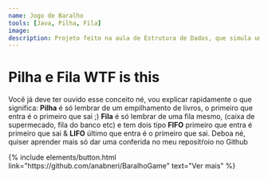 ```yaml
---
name: Jogo de Baralho 
tools: [Java, Pilha, Fila]
image: 
description: Projeto feito na aula de Estrutura de Dados, que simula um Jogo de baralho usando os conceitos de pilha e fila hahaha (me diverti horrores codando isso)
---
```


# Pilha e Fila WTF is this

Você já deve ter ouvido esse conceito né, vou 
explicar rapidamente o que significa:  **Pilha** é só lembrar de um empilhamento de livros, o primeiro que entra é o primeiro que sai ;)  **Fila** é só lembrar de uma fila mesmo, (caixa de supermecado, fila do banco etc) e tem dois tipo **FIFO** primeiro que entra é primeiro que sai & **LIFO** último que entra é o primeiro que sai. 
Deboa né, quiser aprender mais só dar uma conferida no meu repositŕoio no Github


<p class="text-center">
{% include elements/button.html link="https://github.com/anabneri/BaralhoGame" text="Ver mais" %}
</p>